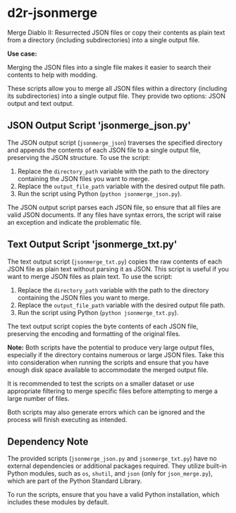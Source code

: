 # d2r-jsonmerge
Merge Diablo II: Resurrected JSON files or copy their contents as plain text from a directory (including subdirectories) into a single output file.

**Use case:**

Merging the JSON files into a single file makes it easier to search their contents to help with modding.

These scripts allow you to merge all JSON files within a directory (including its subdirectories) into a single output file. They provide two options: JSON output and text output.

## JSON Output Script 'jsonmerge_json.py'

The JSON output script (`jsonmerge_json`) traverses the specified directory and appends the contents of each JSON file to a single output file, preserving the JSON structure. To use the script:

1. Replace the `directory_path` variable with the path to the directory containing the JSON files you want to merge.
2. Replace the `output_file_path` variable with the desired output file path.
3. Run the script using Python (`python jsonmerge_json.py`).

The JSON output script parses each JSON file, so ensure that all files are valid JSON documents. If any files have syntax errors, the script will raise an exception and indicate the problematic file.

## Text Output Script 'jsonmerge_txt.py'

The text output script (`jsonmerge_txt.py`) copies the raw contents of each JSON file as plain text without parsing it as JSON. This script is useful if you want to merge JSON files as plain text. To use the script:

1. Replace the `directory_path` variable with the path to the directory containing the JSON files you want to merge.
2. Replace the `output_file_path` variable with the desired output file path.
3. Run the script using Python (`python jsonmerge_txt.py`).

The text output script copies the byte contents of each JSON file, preserving the encoding and formatting of the original files.

**Note:** Both scripts have the potential to produce very large output files, especially if the directory contains numerous or large JSON files. Take this into consideration when running the scripts and ensure that you have enough disk space available to accommodate the merged output file.

It is recommended to test the scripts on a smaller dataset or use appropriate filtering to merge specific files before attempting to merge a large number of files.

Both scripts may also generate errors which can be ignored and the process will finish executing as intended.

## Dependency Note

The provided scripts (`jsonmerge_json.py` and `jsonmerge_txt.py`) have no external dependencies or additional packages required. They utilize built-in Python modules, such as `os`, `shutil`, and `json` (only for `json_merge.py`), which are part of the Python Standard Library. 

To run the scripts, ensure that you have a valid Python installation, which includes these modules by default.

